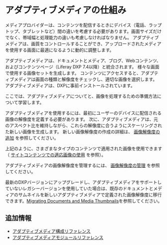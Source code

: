 # アダプティブメディアの仕組み

メディアプロバイダーは、コンテンツを配信するときにデバイス（電話、ラップトップ、タブレットなど）間の違いを考慮する必要があります。画面サイズだけでなく、帯域幅と処理能力の違いも考慮しなければなりません。 アダプティブメディアは、画質をコントロールすることができ、アップロードされたメディアを使用する画面に最適になるように動的に調整します。

アダプティブメディアは、ドキュメントとメディア、ブログ、Webコンテンツ、およびコンテンツページ（Liferay DXP 7.4以降）と統合されます。 様々な画面で使用する画像セットを生成します。 コンテンツにアクセスすると、アダプティブメディアは画面の種類と解像度をチェックし、適切な画像を選択します。 アダプティブメディアは、DXPに事前インストールされています。

ここでは、アダプティブメディアについてと、画像を処理するための準備方法について学習します。

アダプティブメディアを使用するには、最初にユーザーのデバイスに配信される画像の解像度を定義する必要があります。 次に、アダプティブメディアは、元のアスペクト比を維持しながら、これらの解像度に合うようにスケーリングされた新しい画像を生成します。 新しい画像解像度の作成の詳細は、 [画像解像度の追加](./adding-image-resolutions.md) を参照してください。

上記のように、さまざまなタイプのコンテンツで適用された画像を使用できます（ [サイトコンテンツでの適応画像の使用](./using-adapted-images-in-site-content.md) を参照）。

アダプティブメディアの画像解像度を管理するには、 [画像解像度の管理](./managing-image-resolutions.md) を参照してください。

最新のDXPバージョンにアップグレードし、アダプティブメディアをサポートしていないレガシーバージョンを使用していた場合は、既存のドキュメントとメディアのサムネイルを新しいアダプティブメディアで定義された画像解像度に移行できます。[Migrating Documents and Media Thumbnails](./migrating-documents-and-media-thumbnails.md)を参照してください。

<a name="追加情報" />

## 追加情報

* [アダプティブメディア構成リファレンス](./adaptive-media-configuration-reference.md)
* [アダプティブメディアモジュールリファレンス](../../developer-guide/adaptive-media-modules-reference.md)
